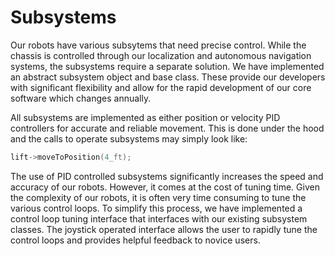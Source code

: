 # Subsystems

Our robots have various subsytems that need precise control. While the chassis is controlled through our localization and autonomous navigation systems, the subsystems require a separate solution. We have implemented an abstract subsystem object and base class. These provide our developers with significant flexibility and allow for the rapid development of our core software which changes annually. 

All subsystems are implemented as either position or velocity PID controllers for accurate and reliable movement. This is done under the hood and the calls to operate subsystems may simply look like:

``` c++
lift->moveToPosition(4_ft);
```

The use of PID controlled subsystems significantly increases the speed and accuracy of our robots. However, it comes at the cost of tuning time. Given the complexity of our robots, it is often very time consuming to tune the various control loops. To simplify this process, we have implemented a control loop tuning interface that interfaces with our existing subsystem classes. The joystick operated interface allows the user to rapidly tune the control loops and provides helpful feedback to novice users.